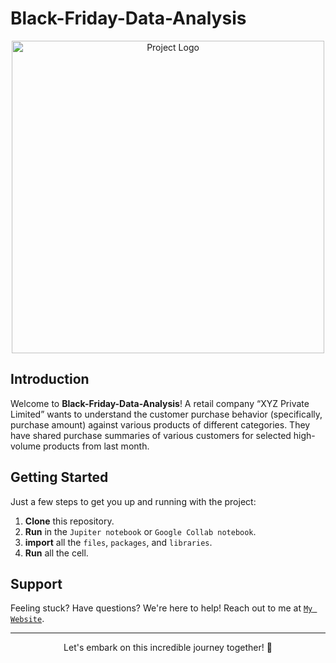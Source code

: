 # Black-Friday-Data-Analysis

<p align="center" width="100%">
  <img src="https://github.com/jenish112/Black-Friday-Data-Analysis/assets/85479067/2d0f69a5-fa37-4083-8021-7ac90573680c" alt="Project Logo" width="500">
</p>

## Introduction

Welcome to **Black-Friday-Data-Analysis**! A retail company “XYZ Private Limited” wants to understand the customer purchase behavior (specifically, purchase amount) against various products of different categories. They have shared purchase summaries of various customers for selected high-volume products from last month. 

## Getting Started

Just a few steps to get you up and running with the project:

1. **Clone** this repository.
2. **Run** in the `Jupiter notebook` or `Google Collab notebook`.
3. **import** all the `files`, `packages`, and `libraries`.
4. **Run** all the cell.

## Support

Feeling stuck? Have questions? We're here to help! Reach out to me at <a href="https://wdjenish.web.app/">`My Website`</a>.

---

<p align="center">
  Let's embark on this incredible journey together! 🌟
</p>
